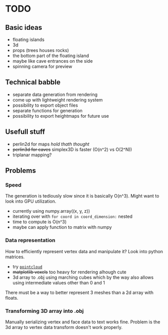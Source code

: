 # TODO

## Basic ideas

- floating islands
- 3d
- props (trees houses rocks)
- the bottom part of the floating island
- maybe like cave entrances on the side
- spinning camera for preview

## Technical babble

- separate data generation from rendering
- come up with lightweight rendering system
- possibility to export object files
- separate functions for generation
- possibility to export heightmaps for future use

## Usefull stuff

- perlin2d for maps _hold thath thought_
- ~~perlin3d for caves~~ simplex3D is faster (O(n^2) vs O(2^N))
- triplanar mapping?

## Problems

### Speed

The generation is tediously slow since it is basically O(n^3).
Might want to look into GPU utilization.

- currently using numpy.array((x, y, z))
- iterating over with `for coord in coord_dimension:` nested
- time to compute is O(n^3)
- maybe can apply function to matrix with numpy

### Data representation

How to efficiently represent vertex data and manipulate it? Look into python matrices.
- try [`pointcloud`](https://pointclouds.org/)
- ~~matplotlib voxels~~ too heavy for rendering alhough cute
- 3d array to .obj using marching cubes which by the way also allows using intermediate values other than 0 and 1

There must be a way to better represent 3 meshes than a 2d array with floats.

### Transforming 3D array into .obj

Manually serializing vertex and face data to text works fine.
Problem is the 3d array to vertex data transform doesn't work properly.
